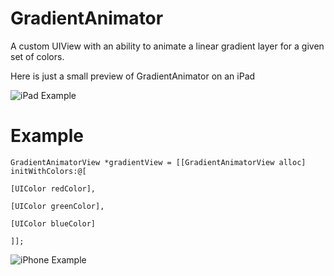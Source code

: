 # GradientAnimator
A custom UIView with an ability to animate a linear gradient layer for a given set of colors.

Here is just a small preview of GradientAnimator on an iPad

![iPad Example](_GIFs/ipad_full_view.gif)

# Example 

```
GradientAnimatorView *gradientView = [[GradientAnimatorView alloc] initWithColors:@[
                                                                          [UIColor redColor],
                                                                          [UIColor greenColor],
                                                                          [UIColor blueColor]
                                                                        ]];
```

![iPhone Example](_GIFs/iphone_example.gif)
